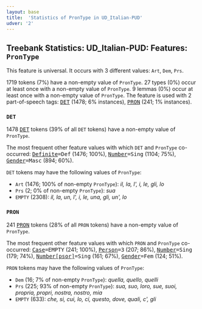 ```yaml
---
layout: base
title:  'Statistics of PronType in UD_Italian-PUD'
udver: '2'
---
```


## Treebank Statistics: UD_Italian-PUD: Features: `PronType`

This feature is universal.
It occurs with 3 different values: `Art`, `Dem`, `Prs`.

1719 tokens (7%) have a non-empty value of `PronType`.
27 types (0%) occur at least once with a non-empty value of `PronType`.
9 lemmas (0%) occur at least once with a non-empty value of `PronType`.
The feature is used with 2 part-of-speech tags: <tt><a href="it_pud-pos-DET.html">DET</a></tt> (1478; 6% instances), <tt><a href="it_pud-pos-PRON.html">PRON</a></tt> (241; 1% instances).

### `DET`

1478 <tt><a href="it_pud-pos-DET.html">DET</a></tt> tokens (39% of all `DET` tokens) have a non-empty value of `PronType`.

The most frequent other feature values with which `DET` and `PronType` co-occurred: <tt><a href="it_pud-feat-Definite.html">Definite</a></tt><tt>=Def</tt> (1476; 100%), <tt><a href="it_pud-feat-Number.html">Number</a></tt><tt>=Sing</tt> (1104; 75%), <tt><a href="it_pud-feat-Gender.html">Gender</a></tt><tt>=Masc</tt> (894; 60%).

`DET` tokens may have the following values of `PronType`:

* `Art` (1476; 100% of non-empty `PronType`): <em>il, la, l', i, le, gli, lo</em>
* `Prs` (2; 0% of non-empty `PronType`): <em>sua</em>
* `EMPTY` (2308): <em>il, la, un, l', i, le, una, gli, un', lo</em>

### `PRON`

241 <tt><a href="it_pud-pos-PRON.html">PRON</a></tt> tokens (28% of all `PRON` tokens) have a non-empty value of `PronType`.

The most frequent other feature values with which `PRON` and `PronType` co-occurred: <tt><a href="it_pud-feat-Case.html">Case</a></tt><tt>=EMPTY</tt> (241; 100%), <tt><a href="it_pud-feat-Person.html">Person</a></tt><tt>=3</tt> (207; 86%), <tt><a href="it_pud-feat-Number.html">Number</a></tt><tt>=Sing</tt> (179; 74%), <tt><a href="it_pud-feat-Number-psor.html">Number[psor]</a></tt><tt>=Sing</tt> (161; 67%), <tt><a href="it_pud-feat-Gender.html">Gender</a></tt><tt>=Fem</tt> (124; 51%).

`PRON` tokens may have the following values of `PronType`:

* `Dem` (16; 7% of non-empty `PronType`): <em>quella, quello, quelli</em>
* `Prs` (225; 93% of non-empty `PronType`): <em>sua, suo, loro, sue, suoi, propria, propri, nostra, nostro, mia</em>
* `EMPTY` (633): <em>che, si, cui, lo, ci, questo, dove, quali, c', gli</em>

